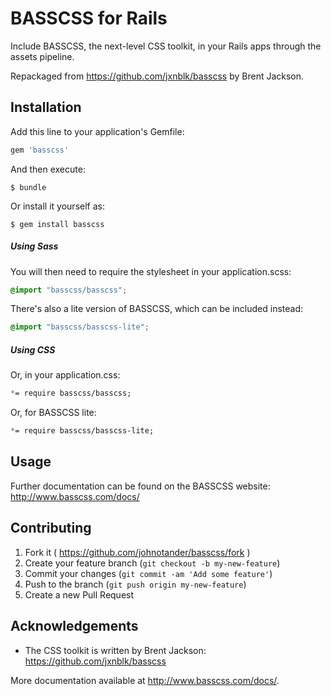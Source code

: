 # BASSCSS for Rails

Include BASSCSS, the next-level CSS toolkit, in your Rails apps through the assets pipeline.

Repackaged from <https://github.com/jxnblk/basscss> by Brent Jackson.

## Installation

Add this line to your application's Gemfile:

```ruby
gem 'basscss'
```

And then execute:

    $ bundle

Or install it yourself as:

    $ gem install basscss

##### Using Sass

You will then need to require the stylesheet in your application.scss:

```scss
@import "basscss/basscss";
```

There's also a lite version of BASSCSS, which can be included instead:

```scss
@import "basscss/basscss-lite";
```

##### Using CSS

Or, in your application.css:

```css
*= require basscss/basscss;
```

Or, for BASSCSS lite:

```css
*= require basscss/basscss-lite;
```

## Usage

Further documentation can be found on the BASSCSS website: <http://www.basscss.com/docs/>

## Contributing

1. Fork it ( https://github.com/johnotander/basscss/fork )
2. Create your feature branch (`git checkout -b my-new-feature`)
3. Commit your changes (`git commit -am 'Add some feature'`)
4. Push to the branch (`git push origin my-new-feature`)
5. Create a new Pull Request

## Acknowledgements

  * The CSS toolkit is written by Brent Jackson: <https://github.com/jxnblk/basscss>

More documentation available at <http://www.basscss.com/docs/>.
